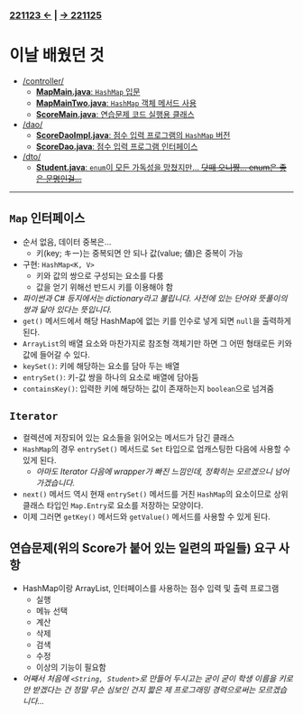 ﻿### [221123 ←](/221011-221124_JAVA_BASICS/22-11/221123) | [→ 221125](/221125-221202_JAVA_AND_ORACLE/221125)

# 이날 배웠던 것

- [/controller/](/221011-221124_JAVA_BASICS/22-11/221124/javastudy/controller/)
    - [**MapMain.java**: `HashMap` 입문](/221011-221124_JAVA_BASICS/22-11/221124/javastudy/controller/MapMain.java)
    - [**MapMainTwo.java**: `HashMap` 객체 메서드 사용](/221011-221124_JAVA_BASICS/22-11/221124/javastudy/controller/MapMainTwo.java)
    - [**ScoreMain.java**: 연습문제 코드 실행용 클래스](/221011-221124_JAVA_BASICS/22-11/221124/javastudy/controller/ScoreMain.java)
- [/dao/](/221011-221124_JAVA_BASICS/22-11/221124/javastudy/dao/)
    - [**ScoreDaoImpl.java**: 점수 입력 프로그램의 `HashMap` 버전](/221011-221124_JAVA_BASICS/22-11/221124/javastudy/dao/ScoreDaoImpl.java)
    - [**ScoreDao.java**: 점수 입력 프로그램 인터페이스](/221011-221124_JAVA_BASICS/22-11/221124/javastudy/dao/ScoreDao.java)
- [/dto/](/221011-221124_JAVA_BASICS/22-11/221124/javastudy/dto/)
    - [**Student.java**: `enum`이 모든 가독성을 망쳤지만... ~~닷떼 오니쨩... enum은 좋은 문명인걸...~~](/221011-221124_JAVA_BASICS/22-11/221124/javastudy/dto/Student.java)

---

## `Map` 인터페이스

- 순서 없음, 데이터 중복은...
    - 키(key; キー)는 중복되면 안 되나 값(value; 値)은 중복이 가능
- 구현: `HashMap<K, V>`
    - 키와 값의 쌍으로 구성되는 요소를 다룸
    - 값을 얻기 위해선 반드시 키를 이용해야 함
- _파이썬과 C# 등지에서는 dictionary라고 불립니다. 사전에 있는 단어와 뜻풀이의 쌍과 닮아 있다는 뜻입니다._
- `get()` 메서드에서 해당 HashMap에 없는 키를 인수로 넣게 되면 `null`을 출력하게 된다.
- `ArrayList`의 배열 요소와 마찬가지로 참조형 객체기만 하면 그 어떤 형태로든 키와 값에 들어갈 수 있다.
- `keySet()`: 키에 해당하는 요소를 담아 두는 배열
- `entrySet()`: 키-값 쌍을 하나의 요소로 배열에 담아둠
- `containsKey()`: 입력한 키에 해당하는 값이 존재하는지 `boolean`으로 넘겨줌

## `Iterator`

- 컬렉션에 저장되어 있는 요소들을 읽어오는 메서드가 담긴 클래스
- `HashMap`의 경우 `entrySet()` 메서드로 `Set` 타입으로 업캐스팅한 다음에 사용할 수 있게 된다.
    - _아마도 Iterator 다음에 wrapper가 빠진 느낌인데, 정확히는 모르겠으니 넘어가겠습니다._
- `next()` 메서드 역시 현재 `entrySet()` 메서드를 거친 `HashMap`의 요소이므로 상위 클래스 타입인 `Map.Entry`로 요소를 저장하는 모양이다.
- 이제 그러면 `getKey()` 메서드와 `getValue()` 메서드를 사용할 수 있게 된다.

## 연습문제(위의 Score가 붙어 있는 일련의 파일들) 요구 사항

- HashMap이랑 ArrayList, 인터페이스를 사용하는 점수 입력 및 출력 프로그램
    - 실행
    - 메뉴 선택
    - 계산
    - 삭제
    - 검색
    - 수정
    - 이상의 기능이 필요함
- _어째서 처음에 `<String, Student>`로 만들어 두시고는 굳이 굳이 학생 이름을 키로 안 받겠다는 건 정말 무슨 심보인 건지 짧은 제 프로그래밍 경력으로써는 모르겠습니다..._
